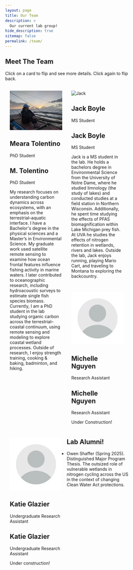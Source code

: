 ```yaml
---
layout: page
title: Our Team
description: >
  Our current lab group!
hide_description: true
sitemap: false
permalink: /team/
---
```


<html>
<head>
<meta name="viewport" content="width=device-width, initial-scale=1">
<style>
html {
  box-sizing: border-box;
}
*, *:before, *:after {
  box-sizing: inherit;
}
.column {
  float: left;
  width: 50%;
  margin-bottom: 30px;
  padding: 0 15px;
}
@media screen and (max-width: 650px) {
  .column {
    width: 100%;
    display: block;
  }
}

/* The flip card container */
.flip-card {
  background-color: transparent;
  height: 420px; /* Increased height slightly */
  perspective: 1000px; /* 3D effect */
  cursor: pointer; /* Show it's clickable */
}

/* This container positions the front and back sides */
.flip-card-inner {
  position: relative;
  width: 100%;
  height: 100%;
  transition: transform 0.8s;
  transform-style: preserve-3d;
  box-shadow: 0 4px 8px 0 rgba(0,0,0,0.2);
}

/* Flip only when clicked */
.flip-card-inner.clicked {
  transform: rotateY(180deg);
}

/* Position the front and back sides */
.flip-card-front, .flip-card-back {
  position: absolute;
  width: 100%;
  height: 100%;
  -webkit-backface-visibility: hidden; /* Safari */
  backface-visibility: hidden;
}

/* Style the front side */
.flip-card-front {
  background-color: #fff;
  color: black;
  display: flex;
  flex-direction: column;
  align-items: center;
  justify-content: flex-start;
  padding-bottom: 15px;
}

.flip-card-front img {
  width: 100%;
  height: 300px; 
  object-fit: cover;
}

.flip-card-front h2 {
  margin: 10px 0 5px;
}

/* Style the back side */
.flip-card-back {
  background-color: #f9f9f9;
  color: #333;
  transform: rotateY(180deg);
  padding: 20px;
  overflow-y: auto;
}

.title {
  color: grey;
  margin: 0 0 10px 0; /* Reduced margin */
}

.row:after {
  content: "";
  display: table;
  clear: both;
}

/* Add a prompt to let users know they can flip */
.flip-prompt {
  font-size: 12px;
  font-style: italic;
  margin-top: 5px;
  color: #666;
}

/* Visual indicator for flipped state */
.flip-card-inner.clicked .flip-card-back::after {
  content: "Click to flip back";
  position: absolute;
  bottom: 5px;
  right: 10px;
  font-size: 10px;
  color: #999;
  font-style: italic;
}
</style>
</head>
<body>
<h2>Meet The Team</h2>
<p>Click on a card to flip and see more details. Click again to flip back.</p>
<br>

<div class="row">
  <div class="column">
    <div class="flip-card">
      <div class="flip-card-inner">
        <div class="flip-card-front">
          <img src="/assets/img/blog/team-tolentino2.jpg" alt="Meara">
          <h2>Meara Tolentino</h2>
          <p class="title">PhD Student</p>
        </div>
        <div class="flip-card-back">
          <h2>M. Tolentino</h2>
          <p class="title">PhD Student</p>
          <p>My research focuses on understanding carbon dynamics across ecosystems, with an emphasis on the terrestrial–aquatic interface. I have a Bachelor's degree in the physical sciences and a Master’s in Environmental Science. My graduate work used satellite remote sensing to examine how ocean frontal features influence fishing activity in marine waters. I later contributed to oceanographic research, including hydroacoustic surveys to estimate single fish species biomass. Currently, I am a PhD student in the lab studying organic carbon across the terrestrial–coastal continuum, using remote sensing and modeling to explore coastal wetland processes. Outside of research, I enjoy strength training, cooking & baking, badminton, and hiking.</p>
        </div>
      </div>
    </div>
  </div>
  
  <div class="column">
    <div class="flip-card">
      <div class="flip-card-inner">
        <div class="flip-card-front">
          <img src="/assets/img/blog/team-boyle.png" alt="Jack">
          <h2>Jack Boyle</h2>
          <p class="title">MS Student</p>
        </div>
        <div class="flip-card-back">
          <h2>Jack Boyle</h2>
          <p class="title">MS Student</p>
          <p>Jack is a MS student in the lab. He holds a bachelors degree in Environmental Science from the University of Notre Dame, where he studied limnology (the study of lakes) and conducted studies at a field station in Northern Wisconsin. Additionally, he spent time studying the effects of PFAS biomagnification within Lake Michigan prey fish. At UVA he studies the effects of nitrogen retention in wetlands, rivers and lakes. Outside the lab, Jack enjoys running, playing Mario Cart, and traveling to Montana to exploring the backcountry.</p>
        </div>
      </div>
    </div>
  </div>
</div>

<div class="row">
  <div class="column">
    <div class="flip-card">
      <div class="flip-card-inner">
        <div class="flip-card-front">
          <img src="/assets/img/blog/anon.webp" alt="placeholder">
          <h2>Michelle Nguyen</h2>
          <p class="title">Research Assistant</p>
        </div>
        <div class="flip-card-back">
          <h2>Michelle Nguyen</h2>
          <p class="title">Research Assistant</p>
          <p>Under Construction!</p>
        </div>
      </div>
    </div>
  </div>
  
  <div class="column">
    <div class="flip-card">
      <div class="flip-card-inner">
        <div class="flip-card-front">
           <img src="/assets/img/blog/anon.webp" alt="placeholder">
          <h2>Katie Glazier</h2>
          <p class="title">Undergraduate Research Assistant</p>
        </div>
        <div class="flip-card-back">
          <h2>Katie Glazier</h2>
          <p class="title">Undergraduate Research Assistant</p>
          <p>Under construction!</p>
        </div>
      </div>
    </div>
  </div>
</div>

<script>
document.querySelectorAll('.flip-card').forEach(card => {
  const inner = card.querySelector('.flip-card-inner');
  
  card.addEventListener('click', function(e) {
    e.preventDefault();
    inner.classList.toggle('clicked');
  });
});
</script>

</body>
</html>


## Lab Alumni!

-   Owen Shaffer (Spring 2025). Distinguished Major Program Thesis. The outsized role of vulnerable wetlands in 
nitrogen cycling across the US in the context of changing Clean Water Act protections.
 






